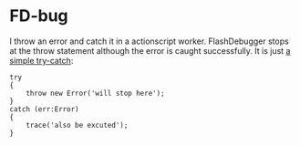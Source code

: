 # FD-bug
I throw an error and catch it in a actionscript worker. FlashDebugger stops at the throw statement although the error is caught successfully. It is just [a simple try-catch](https://github.com/S-Aoi/FD-bug/blob/master/src/BackgroundWorker.as):
```
try 
{
	throw new Error('will stop here');
}
catch (err:Error)
{
	trace('also be excuted');
}
```
